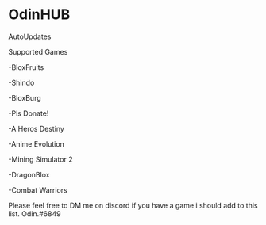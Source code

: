 # OdinHUB
AutoUpdates

Supported Games

-BloxFruits

-Shindo

-BloxBurg

-Pls Donate!

-A Heros Destiny

-Anime Evolution

-Mining Simulator 2

-DragonBlox

-Combat Warriors




Please feel free to DM me on discord if you have a game i should add to this list. Odin.#6849

